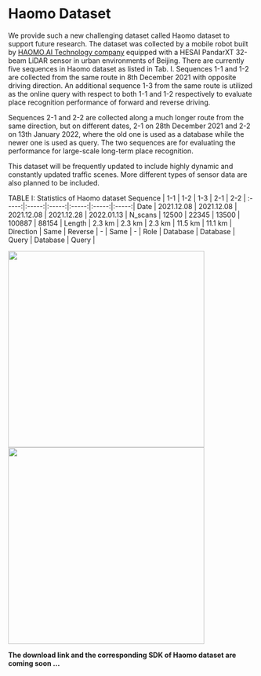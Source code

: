 # Haomo Dataset


We provide such a new challenging dataset called Haomo dataset to support future research. The dataset was collected by a mobile robot built by [HAOMO.AI Technology company](https://github.com/haomo-ai) equipped with a HESAI PandarXT 32-beam LiDAR sensor in urban environments of Beijing. There are currently five sequences in Haomo dataset as listed in Tab. I. Sequences 1-1 and 1-2 are collected from the same route in 8th December 2021 with opposite driving direction. An additional sequence 1-3 from the same route is utilized as the online query with respect to both 1-1 and 1-2 respectively to evaluate place recognition performance of forward and reverse driving.  

Sequences 2-1 and 2-2 are collected along a much longer route from the same direction, but on different dates, 2-1 on 28th December 2021 and 2-2 on 13th January 2022, where the old one is used as a database while the newer one is used as query. The two sequences are for evaluating the performance for large-scale long-term place recognition.

This dataset will be frequently updated to include highly dynamic and constantly updated traffic scenes. More different types of sensor data are also planned to be included.

TABLE I: Statistics of Haomo dataset
Sequence | 1-1 | 1-2 | 1-3 | 2-1 | 2-2 |
:-----:|:-----:|:-----:|:-----:|:-----:|:-----:|
Date | 2021.12.08 | 2021.12.08 | 2021.12.08 | 2021.12.28 | 2022.01.13 |
N_scans | 12500 | 22345 | 13500 | 100887 | 88154 |
Length | 2.3 km | 2.3 km | 2.3 km | 11.5 km | 11.1 km |
Direction | Same | Reverse | - | Same | - |
Role | Database | Database | Query | Database | Query |


<img src="https://github.com/haomo-ai/OverlapTransformer/blob/master/Haomo_Dataset/haomo_dataset.png" width="400"/><img src="https://github.com/haomo-ai/OverlapTransformer/blob/master/Haomo_Dataset/dataset_short_term.gif" width="400"/>


**The download link and the corresponding SDK of Haomo dataset are coming soon ...**

